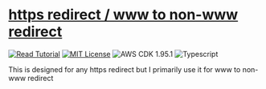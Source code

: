 # [https redirect / www to non-www redirect](https://apoorv.blog/redirect-www-to-non-www/)

[![Read Tutorial](https://badgen.now.sh/badge/Read/Tutorial/purple)](https://apoorv.blog/redirect-www-to-non-www/)
[![MIT License](https://badgen.now.sh/badge/License/MIT/blue)](https://github.com/apoorvmote/cdk-examples/blob/master/License.md)
![AWS CDK 1.95.1](https://badgen.net/badge/aws-cdk/1.95.1/yellow)
![Typescript](https://badgen.net/badge/icon/typescript?icon=typescript&label)

This is designed for any https redirect but I primarily use it for www to non-www redirect